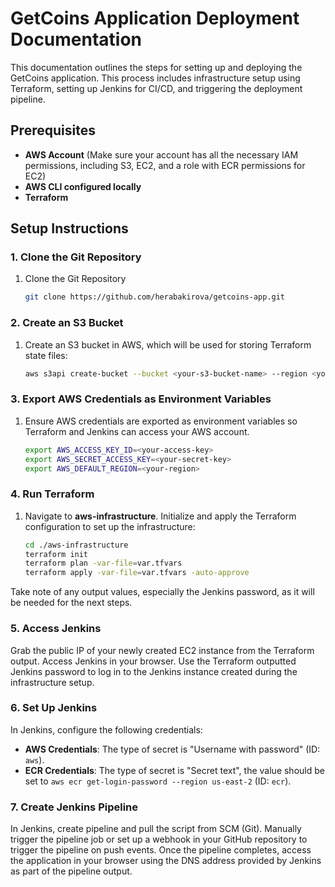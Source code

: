 # GetCoins Application Deployment Documentation

This documentation outlines the steps for setting up and deploying the GetCoins application. This process includes infrastructure setup using Terraform, setting up Jenkins for CI/CD, and triggering the deployment pipeline.

## Prerequisites

- **AWS Account** (Make sure your account has all the necessary IAM permissions, including S3, EC2, and a role with ECR permissions for EC2) 
- **AWS CLI configured locally**
- **Terraform**

## Setup Instructions

### 1. Clone the Git Repository
1. Clone the Git Repository

    ```bash
    git clone https://github.com/herabakirova/getcoins-app.git
    ```

### 2. Create an S3 Bucket

1. Create an S3 bucket in AWS, which will be used for storing Terraform state files:

    ```bash
    aws s3api create-bucket --bucket <your-s3-bucket-name> --region <your-region>
    ```

### 3. Export AWS Credentials as Environment Variables

1. Ensure AWS credentials are exported as environment variables so Terraform and Jenkins can access your AWS account.

    ```bash
    export AWS_ACCESS_KEY_ID=<your-access-key>
    export AWS_SECRET_ACCESS_KEY=<your-secret-key>
    export AWS_DEFAULT_REGION=<your-region>
    ```

### 4. Run Terraform

1. Navigate to **aws-infrastructure**. Initialize and apply the Terraform configuration to set up the infrastructure:

    ```bash
    cd ./aws-infrastructure
    terraform init
    terraform plan -var-file=var.tfvars 
    terraform apply -var-file=var.tfvars -auto-approve
    ```

Take note of any output values, especially the Jenkins password, as it will be needed for the next steps.

### 5. Access Jenkins

Grab the public IP of your newly created EC2 instance from the Terraform output. Access Jenkins in your browser. Use the Terraform outputted Jenkins password to log in to the Jenkins instance created during the infrastructure setup. 

### 6. Set Up Jenkins

In Jenkins, configure the following credentials:
   - **AWS Credentials**: The type of secret is "Username with password" (ID: `aws`).
   - **ECR Credentials**: The type of secret is "Secret text", the value should be set to `aws ecr get-login-password --region us-east-2` (ID: `ecr`).

### 7. Create Jenkins Pipeline

In Jenkins, create pipeline and pull the script from SCM (Git). Manually trigger the pipeline job or set up a webhook in your GitHub repository to trigger the pipeline on push events. Once the pipeline completes, access the application in your browser using the DNS address provided by Jenkins as part of the pipeline output.

